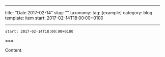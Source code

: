 
---
title: "Date 2017-02-14"
slug: ""
taxonomy:
tag: [example]
category: blog
template: item
start: 2017-02-14T18:00:00+0100

---

``start: 2017-02-14T18:00:00+0100``

===

Content.
